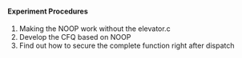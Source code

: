 #### Experiment Procedures
1. Making the NOOP work without the elevator.c
2. Develop the CFQ based on NOOP
3. Find out how to secure the complete function right after dispatch
